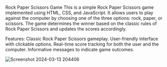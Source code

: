 Rock Paper Scissors Game
This is a simple Rock Paper Scissors game implemented using HTML, CSS, and JavaScript. It allows users to play against the computer by choosing one of the three options: rock, paper, or scissors. The game determines the winner based on the classic rules of Rock Paper Scissors and updates the scores accordingly.

Features:
Classic Rock Paper Scissors gameplay.
User-friendly interface with clickable options.
Real-time score tracking for both the user and the computer.
Informative messages to indicate game outcomes.

![Screenshot 2024-03-13 204406](https://github.com/Shayan8265/RcokPaperScissors/assets/133166342/572c08dd-1696-4503-8dc8-21b2101e7615)
